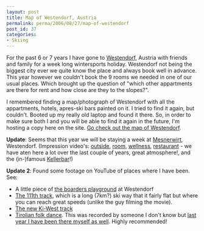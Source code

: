 ```yaml
---
layout: post
title: Map of Westendorf, Austria
permalink: perma/2006/08/27/map-of-westendorf
post_id: 37
categories: 
- Skiing
---
```


For the past 6 or 7 years I have gone to <a
href="http://homes.tiscover.com/prjt/westendorf/index2.html?_hm=1&_lang=en">Westendorf</a>,
Austria with friends and family for a week long wintersports holiday.
Westendorf not being the biggest city ever we quite know the place and always
book well in advance. This year however we couldn't book the 9 rooms we needed
in one of our usual places. Which brought up the question of "which other
appartments are there for rent and how close are they to the slopes?".

I remembered finding a map/photograph of Westendorf with all the appartments,
hotels, apres-ski bars  painted on it. I tried to find it again, but couldn't.
Booted up my really old laptop and found it there. So, in order to make sure
both I and you will be able to find it again in the future, I'm hosting a copy
here on the site. <a href="{{site.baseurl}}/wp-content/westendorf-map/">Go
check out the map of Westendorf</a>.

**Update**: Seems that this year we will be staying a week at <a
href="http://www.mesnerwirt.at">Mesnerwirt</a>, Westendorf. (Impression
video's: <a href="http://www.mesnerwirt.at/aussenansicht56k.htm">outside</a>,
<a href="http://www.mesnerwirt.at/zimmemesnerwirt56k.htm">room</a>, <a
href="http://www.mesnerwirt.at/wellnessmesnerwirt56k.htm">wellness</a>, <a
href="http://www.mesnerwirt.at/restaurantmesnerwirt56k.htm">restaurant</a> - we
have aten here a lot over the last couple of years, great atmosphere!, and the
(in-)famous <a
href="http://www.mesnerwirt.at/kellermesnerwirt56k.htm">Kellerbar</a>!)

**Update 2**: Found some footage on YouTube of places where I have been. See:
*	A little piece of <a href="http://www.youtube.com/watch?v=K-q3VLAegiA">the boarders playground</a> at Westendorf
*	<a href="http://www.youtube.com/watch?v=kGth4vW-8eI">The 111th track</a>, which is a long (7km?) ski way that it fairly flat but where you can reach great speeds (unlike the guy filming the movie).
*	<a href="http://www.youtube.com/watch?v=CKqmDb8ckXg&NR">The new Ki-West track</a>
*	<a href="http://www.youtube.com/watch?v=OkNj-sIbP2A">Tirolian folk dance</a>. This was recorded by someone I don't know but <a href="http://www.flickr.com/photos/jilles/97292772/">last year I have been there myself as well</a>. Highly recommended!
